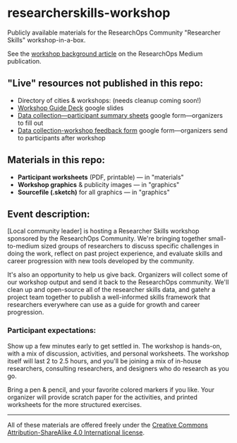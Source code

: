 # researcherskills-workshop
Publicly available materials for the ResearchOps Community "Researcher Skills" workshop-in-a-box.

See the [workshop background article](https://medium.com/researchops-community/a-researcher-skills-career-workshop-ce6926af1ffb) on the ResearchOps Medium publication.


## "Live" resources not published in this repo:

- Directory of cities & workshops: (needs cleanup coming soon!)
-  [Workshop Guide Deck](https://docs.google.com/presentation/d/1a-T6Qb3Pee6U8H-NdHHBPKXDTwIwjNCaJN7KMaIT3oc/edit?usp=sharing) google slides
- [Data collection—participant summary sheets](https://drive.google.com/open?id=1rukCTSauKLb_u4MKcr__35ua0N_kP5yLvetuCNC4uPk) google form—organizers to fill out
- [Data collection-workshop feedback form](https://drive.google.com/open?id=1WEESmNY00ASxOgdnNuNAiSDAltmVuwlfZN5zdGMILew) google form—organizers send to participants after workshop


## Materials in this repo:

- **Participant worksheets** (PDF, printable) — in "materials"
- **Workshop graphics** & publicity images — in "graphics"
- **Sourcefile (.sketch)** for all graphics — in "graphics"


## Event description:

[Local community leader] is hosting a Researcher Skills workshop sponsored by the ResearchOps Community. We're bringing together small-to-medium sized groups of researchers to discuss specific challenges in doing the work, reflect on past project experience, and evaluate skills and career progression with new tools developed by the community. 

It's also an opportunity to help us give back. Organizers will collect some of our workshop output and send it back to the ResearchOps community. We'll clean up and open-source all of the researcher skills data, and gatehr a project team together to publish a well-informed skills framework that researchers everywhere can use as a guide for growth and career progression.

### Participant expectations:

Show up a few minutes early to get settled in. The workshop is hands-on, with a mix of discussion, activities, and personal worksheets. The workshop itself will last 2 to 2.5 hours, and you'll be joining a mix of in-house researchers, consulting researchers, and designers who do research as you go.

Bring a pen & pencil, and your favorite colored markers if you like. Your organizer will provide scratch paper for the activities, and printed worksheets for the more structured exercises.

---

All of these materials are offered freely under the [Creative Commons Attribution-ShareAlike 4.0 International license](https://creativecommons.org/licenses/by-sa/4.0/legalcode).